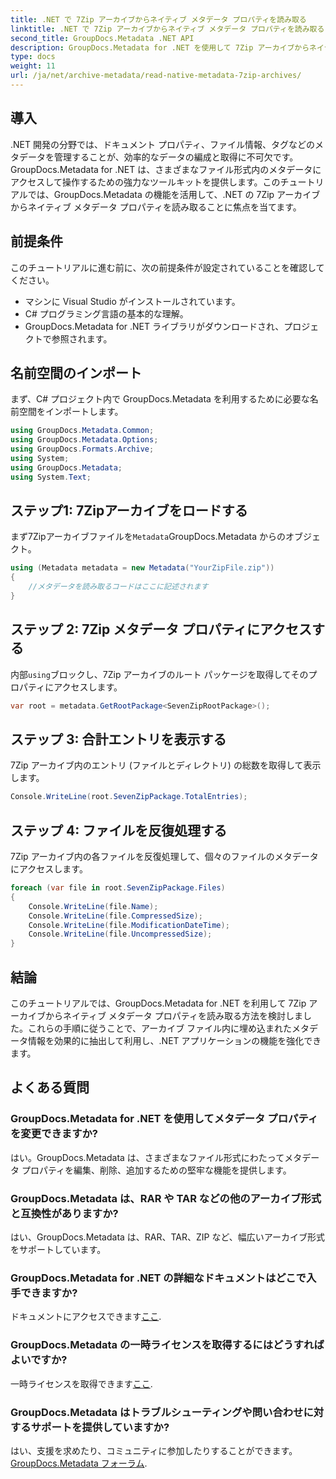 ```yaml
---
title: .NET で 7Zip アーカイブからネイティブ メタデータ プロパティを読み取る
linktitle: .NET で 7Zip アーカイブからネイティブ メタデータ プロパティを読み取る
second_title: GroupDocs.Metadata .NET API
description: GroupDocs.Metadata for .NET を使用して 7Zip アーカイブからネイティブ メタデータ プロパティを読み取る方法を学習します。.NET アプリケーションのデータ管理機能を強化します。
type: docs
weight: 11
url: /ja/net/archive-metadata/read-native-metadata-7zip-archives/
---
```

## 導入
.NET 開発の分野では、ドキュメント プロパティ、ファイル情報、タグなどのメタデータを管理することが、効率的なデータの編成と取得に不可欠です。GroupDocs.Metadata for .NET は、さまざまなファイル形式内のメタデータにアクセスして操作するための強力なツールキットを提供します。このチュートリアルでは、GroupDocs.Metadata の機能を活用して、.NET の 7Zip アーカイブからネイティブ メタデータ プロパティを読み取ることに焦点を当てます。 
## 前提条件
このチュートリアルに進む前に、次の前提条件が設定されていることを確認してください。
- マシンに Visual Studio がインストールされています。
- C# プログラミング言語の基本的な理解。
- GroupDocs.Metadata for .NET ライブラリがダウンロードされ、プロジェクトで参照されます。

## 名前空間のインポート
まず、C# プロジェクト内で GroupDocs.Metadata を利用するために必要な名前空間をインポートします。
```csharp
using GroupDocs.Metadata.Common;
using GroupDocs.Metadata.Options;
using GroupDocs.Formats.Archive;
using System;
using GroupDocs.Metadata;
using System.Text;
```
## ステップ1: 7Zipアーカイブをロードする
まず7Zipアーカイブファイルを`Metadata`GroupDocs.Metadata からのオブジェクト。
```csharp
using (Metadata metadata = new Metadata("YourZipFile.zip"))
{
    //メタデータを読み取るコードはここに記述されます
}
```
## ステップ 2: 7Zip メタデータ プロパティにアクセスする
内部`using`ブロックし、7Zip アーカイブのルート パッケージを取得してそのプロパティにアクセスします。
```csharp
var root = metadata.GetRootPackage<SevenZipRootPackage>();
```
## ステップ 3: 合計エントリを表示する
7Zip アーカイブ内のエントリ (ファイルとディレクトリ) の総数を取得して表示します。
```csharp
Console.WriteLine(root.SevenZipPackage.TotalEntries);
```
## ステップ 4: ファイルを反復処理する
7Zip アーカイブ内の各ファイルを反復処理して、個々のファイルのメタデータにアクセスします。
```csharp
foreach (var file in root.SevenZipPackage.Files)
{
    Console.WriteLine(file.Name);
    Console.WriteLine(file.CompressedSize);
    Console.WriteLine(file.ModificationDateTime);
    Console.WriteLine(file.UncompressedSize);
}
```

## 結論
このチュートリアルでは、GroupDocs.Metadata for .NET を利用して 7Zip アーカイブからネイティブ メタデータ プロパティを読み取る方法を検討しました。これらの手順に従うことで、アーカイブ ファイル内に埋め込まれたメタデータ情報を効果的に抽出して利用し、.NET アプリケーションの機能を強化できます。

## よくある質問
### GroupDocs.Metadata for .NET を使用してメタデータ プロパティを変更できますか?
はい。GroupDocs.Metadata は、さまざまなファイル形式にわたってメタデータ プロパティを編集、削除、追加するための堅牢な機能を提供します。
### GroupDocs.Metadata は、RAR や TAR などの他のアーカイブ形式と互換性がありますか?
はい、GroupDocs.Metadata は、RAR、TAR、ZIP など、幅広いアーカイブ形式をサポートしています。
### GroupDocs.Metadata for .NET の詳細なドキュメントはどこで入手できますか?
ドキュメントにアクセスできます[ここ](https://reference.groupdocs.com/metadata/net/).
### GroupDocs.Metadata の一時ライセンスを取得するにはどうすればよいですか?
一時ライセンスを取得できます[ここ](https://purchase.groupdocs.com/temporary-license/).
### GroupDocs.Metadata はトラブルシューティングや問い合わせに対するサポートを提供していますか?
はい、支援を求めたり、コミュニティに参加したりすることができます。[GroupDocs.Metadata フォーラム](https://forum.groupdocs.com/c/metadata/14).
